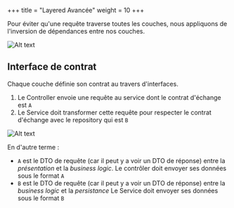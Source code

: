 +++
title = "Layered Avancée"
weight = 10
+++

Pour éviter qu'une requête traverse toutes les couches, nous appliquons de l'inversion de dépendances entre nos couches.

![Alt text](../images/n-tiers-detailled.png)

## Interface de contrat
Chaque couche définie son contrat au travers d'interfaces. 
1. Le Controller envoie une requête au service dont le contrat d'échange est `A`
2. Le Service doit transformer cette requête pour respecter le contrat d'échange avec le repository qui est `B`

![Alt text](../images/ntiers-dto.png)

En d'autre terme :
- `A` est le DTO de requête (car il peut y a voir un DTO de réponse) entre la *présentation* et la *business logic*. Le contrôler doit envoyer ses données sous le format `A`
- `B` est le DTO de requête (car il peut y a voir un DTO de réponse) entre la *business logic* et la *persistance* Le Service doit envoyer ses données sous le format `B`